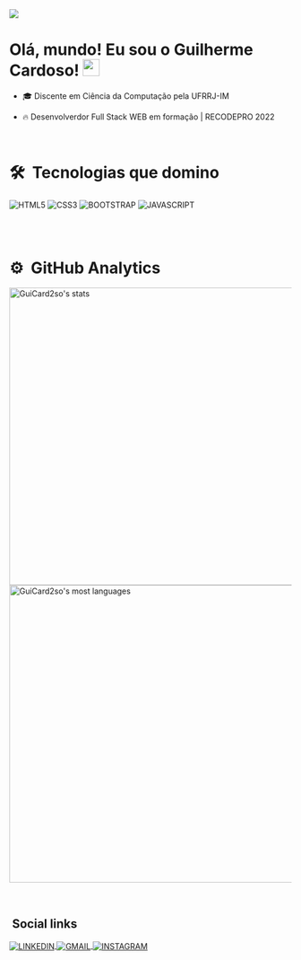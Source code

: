 <img src="https://github.com/GuiCard2so/docs/blob/main/Screenshot_20220709-012459_3.png">

<h1> Olá, mundo! Eu sou o Guilherme Cardoso! <img src="https://github.com/kaueMarques/kaueMarques/blob/master/hi.gif" width="30px" height="30px"></h1>
 

- 🎓 Discente em Ciência da Computação pela UFRRJ-IM

- 🔥 Desenvolverdor Full Stack WEB em formação | RECODEPRO 2022


<br>

# 🛠 &nbsp;Tecnologias que domino

<div style="display: inline_block">
<img align="center" alt="HTML5" src= "https://img.shields.io/badge/HTML5-E34F26?style=for-the-badge&logo=html5&logoColor=white">

<img align="center" alt="CSS3" src= "https://img.shields.io/badge/CSS3-1572B6?style=for-the-badge&logo=css3&logoColor=white">

<img align="center" alt="BOOTSTRAP" src= "https://img.shields.io/badge/Bootstrap-563D7C?style=for-the-badge&logo=bootstrap&logoColor=white">
  
<img align="center" alt="JAVASCRIPT" src= "https://img.shields.io/badge/JavaScript-F7DF1E?style=for-the-badge&logo=javascript&logoColor=black">
</div>

<br><br>

# ⚙ &nbsp;GitHub Analytics

<p align="left">
<img width="530em" src="https://github-readme-stats.vercel.app/api?username=GuiCard2so&show_icons=true&theme=dracula" alt="GuiCard2so's stats"/>
<img width="530em" src="https://github-readme-stats.vercel.app/api/top-langs/?username=GuiCard2so&layout=compact&theme=dracula" alt="GuiCard2so's most languages"/>
</p>

<br>

## &nbsp;Social links

<div style="display: inline_block">
 <a href="https://www.linkedin.com/in/guilherme-rocha-cardoso-61b602149/">
  <img align="center" alt="LINKEDIN" src="https://img.shields.io/badge/LinkedIn-0077B5?style=for-the-badge&logo=linkedin&logoColor=white">
 </a>
 
  <a href="mailto:guilhermecard2so@gmail.com?subject=Contato%20via%20GitHub">
  <img align="center" alt="GMAIL" src="https://img.shields.io/badge/Gmail-D14836?style=for-the-badge&logo=gmail&logoColor=white">
 </a>
 
  <a href="https://www.instagram.com/guicard2so/">
  <img align="center" alt="INSTAGRAM" src="https://img.shields.io/badge/Instagram-E4405F?style=for-the-badge&logo=instagram&logoColor=white">
 </a>
</div>
